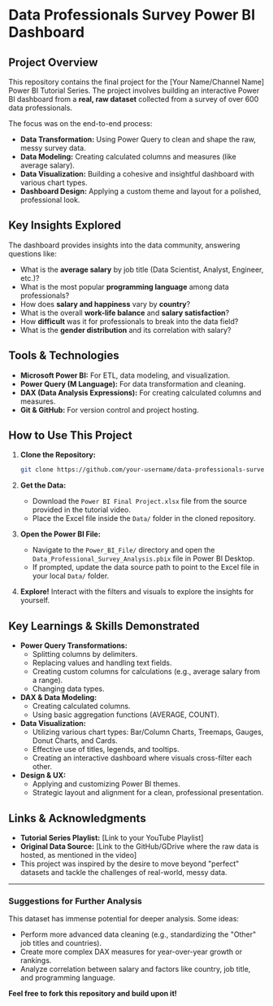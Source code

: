 # Data Professionals Survey Power BI Dashboard

##  Project Overview

This repository contains the final project for the [Your Name/Channel Name] Power BI Tutorial Series. The project involves building an interactive Power BI dashboard from a **real, raw dataset** collected from a survey of over 600 data professionals.

The focus was on the end-to-end process:
*   **Data Transformation:** Using Power Query to clean and shape the raw, messy survey data.
*   **Data Modeling:** Creating calculated columns and measures (like average salary).
*   **Data Visualization:** Building a cohesive and insightful dashboard with various chart types.
*   **Dashboard Design:** Applying a custom theme and layout for a polished, professional look.

##  Key Insights Explored

The dashboard provides insights into the data community, answering questions like:

*   What is the **average salary** by job title (Data Scientist, Analyst, Engineer, etc.)?
*   What is the most popular **programming language** among data professionals?
*   How does **salary and happiness** vary by **country**?
*   What is the overall **work-life balance** and **salary satisfaction**?
*   How **difficult** was it for professionals to break into the data field?
*   What is the **gender distribution** and its correlation with salary?

##  Tools & Technologies

*   **Microsoft Power BI:** For ETL, data modeling, and visualization.
*   **Power Query (M Language):** For data transformation and cleaning.
*   **DAX (Data Analysis Expressions):** For creating calculated columns and measures.
*   **Git & GitHub:** For version control and project hosting.

##  How to Use This Project

1.  **Clone the Repository:**
    ```bash
    git clone https://github.com/your-username/data-professionals-survey-powerbi.git
    ```

2.  **Get the Data:**
    *   Download the `Power BI Final Project.xlsx` file from the source provided in the tutorial video.
    *   Place the Excel file inside the `Data/` folder in the cloned repository.

3.  **Open the Power BI File:**
    *   Navigate to the `Power_BI_File/` directory and open the `Data_Professional_Survey_Analysis.pbix` file in Power BI Desktop.
    *   If prompted, update the data source path to point to the Excel file in your local `Data/` folder.

4.  **Explore!** Interact with the filters and visuals to explore the insights for yourself.

##  Key Learnings & Skills Demonstrated

*   **Power Query Transformations:**
    *   Splitting columns by delimiters.
    *   Replacing values and handling text fields.
    *   Creating custom columns for calculations (e.g., average salary from a range).
    *   Changing data types.
*   **DAX & Data Modeling:**
    *   Creating calculated columns.
    *   Using basic aggregation functions (AVERAGE, COUNT).
*   **Data Visualization:**
    *   Utilizing various chart types: Bar/Column Charts, Treemaps, Gauges, Donut Charts, and Cards.
    *   Effective use of titles, legends, and tooltips.
    *   Creating an interactive dashboard where visuals cross-filter each other.
*   **Design & UX:**
    *   Applying and customizing Power BI themes.
    *   Strategic layout and alignment for a clean, professional presentation.

##  Links & Acknowledgments

*   **Tutorial Series Playlist:** [Link to your YouTube Playlist]
*   **Original Data Source:** [Link to the GitHub/GDrive where the raw data is hosted, as mentioned in the video]
*   This project was inspired by the desire to move beyond "perfect" datasets and tackle the challenges of real-world, messy data.

---
###  Suggestions for Further Analysis

This dataset has immense potential for deeper analysis. Some ideas:
*   Perform more advanced data cleaning (e.g., standardizing the "Other" job titles and countries).
*   Create more complex DAX measures for year-over-year growth or rankings.
*   Analyze correlation between salary and factors like country, job title, and programming language.

**Feel free to fork this repository and build upon it!**

